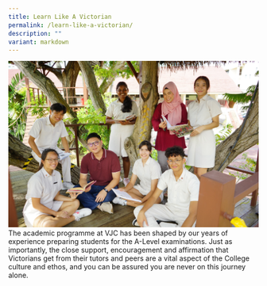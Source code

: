 ```yaml
---
title: Learn Like A Victorian
permalink: /learn-like-a-victorian/
description: ""
variant: markdown
---
```

![](/images/Sub%20Page%20Banners%202023/2024_Open_House_TSR2.jpg)
The academic programme at VJC has been shaped by our years of experience preparing students for the A-Level examinations. Just as importantly, the close support, encouragement and affirmation that Victorians get from their tutors and peers are a vital aspect of the College culture and ethos, and you can be assured you are never on this journey alone.